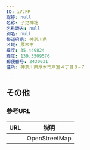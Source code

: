 ```yaml
---
ID: iVcFP
総称: null
名称: 子之神社
名称読み: null
別名: null
都道府県: 神奈川県
区域: 厚木市
緯度: 35.449824
経度: 139.3509576
郵便番号: 2430031
住所: 神奈川県厚木市戸室４丁目８−７
---
```


## その他

### 参考URL

| URL | 説明          |
| --- | ------------- |
|     | OpenStreetMap |
